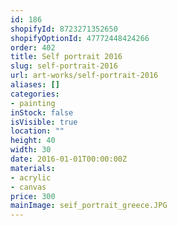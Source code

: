 ```yaml
---
id: 186
shopifyId: 8723271352650
shopifyOptionId: 47772448424266
order: 402
title: Self portrait 2016
slug: self-portrait-2016
url: art-works/self-portrait-2016
aliases: []
categories:
- painting
inStock: false
isVisible: true
location: ""
height: 40
width: 30
date: 2016-01-01T00:00:00Z
materials:
- acrylic
- canvas
price: 300
mainImage: seif_portrait_greece.JPG
---
```

